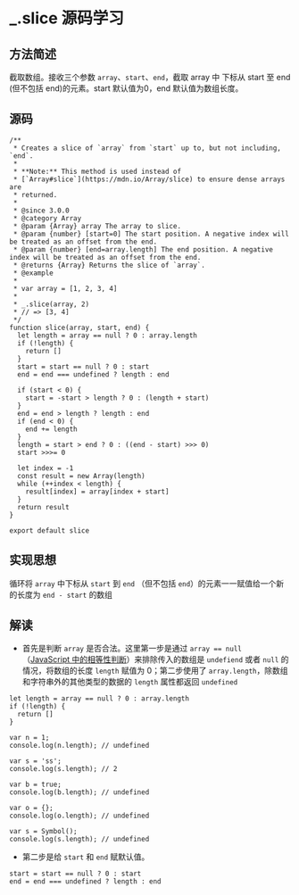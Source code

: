 # _.slice 源码学习
## 方法简述
截取数组。接收三个参数 `array`、`start`、`end`，截取 array 中 下标从 start 至 end (但不包括 end)的元素。start 默认值为0，end 默认值为数组长度。

## 源码
```
/**
 * Creates a slice of `array` from `start` up to, but not including, `end`.
 *
 * **Note:** This method is used instead of
 * [`Array#slice`](https://mdn.io/Array/slice) to ensure dense arrays are
 * returned.
 *
 * @since 3.0.0
 * @category Array
 * @param {Array} array The array to slice.
 * @param {number} [start=0] The start position. A negative index will be treated as an offset from the end.
 * @param {number} [end=array.length] The end position. A negative index will be treated as an offset from the end.
 * @returns {Array} Returns the slice of `array`.
 * @example
 *
 * var array = [1, 2, 3, 4]
 *
 * _.slice(array, 2)
 * // => [3, 4]
 */
function slice(array, start, end) {
  let length = array == null ? 0 : array.length
  if (!length) {
    return []
  }
  start = start == null ? 0 : start
  end = end === undefined ? length : end

  if (start < 0) {
    start = -start > length ? 0 : (length + start)
  }
  end = end > length ? length : end
  if (end < 0) {
    end += length
  }
  length = start > end ? 0 : ((end - start) >>> 0)
  start >>>= 0

  let index = -1
  const result = new Array(length)
  while (++index < length) {
    result[index] = array[index + start]
  }
  return result
}

export default slice

```
## 实现思想
循环将 `array` 中下标从 `start` 到 `end` （但不包括 `end`）的元素一一赋值给一个新的长度为 `end - start` 的数组
## 解读
* 首先是判断 `array` 是否合法。这里第一步是通过 `array == null` （[JavaScript 中的相等性判断](https://developer.mozilla.org/zh-CN/docs/Web/JavaScript/Equality_comparisons_and_sameness)）来排除传入的数组是 `undefiend` 或者 `null` 的情况，将数组的长度 `length` 赋值为 0；第二步使用了 `array.length`，除数组和字符串外的其他类型的数据的 `length` 属性都返回 `undefined`
```
let length = array == null ? 0 : array.length
if (!length) {
  return []
}
```
```
var n = 1;
console.log(n.length); // undefined

var s = 'ss';
console.log(s.length); // 2

var b = true;
console.log(b.length); // undefined

var o = {};
console.log(o.length); // undefined

var s = Symbol();
console.log(s.length); // undefined
```

* 第二步是给 `start` 和 `end` 赋默认值。
```
start = start == null ? 0 : start
end = end === undefined ? length : end
```